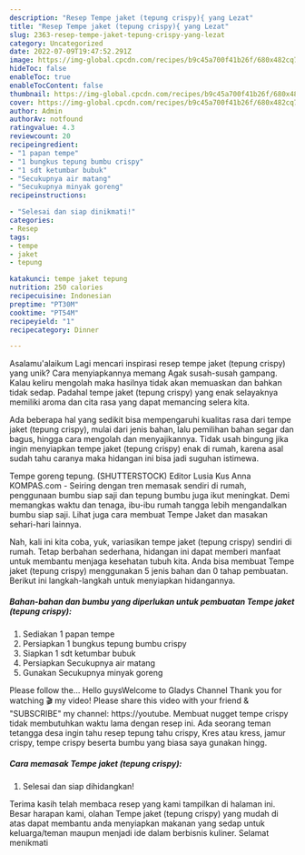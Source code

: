```yaml
---
description: "Resep Tempe jaket (tepung crispy){ yang Lezat"
title: "Resep Tempe jaket (tepung crispy){ yang Lezat"
slug: 2363-resep-tempe-jaket-tepung-crispy-yang-lezat
category: Uncategorized
date: 2022-07-09T19:47:52.291Z
image: https://img-global.cpcdn.com/recipes/b9c45a700f41b26f/680x482cq70/tempe-jaket-tepung-crispy-foto-resep-utama.jpg
hideToc: false
enableToc: true
enableTocContent: false
thumbnail: https://img-global.cpcdn.com/recipes/b9c45a700f41b26f/680x482cq70/tempe-jaket-tepung-crispy-foto-resep-utama.jpg
cover: https://img-global.cpcdn.com/recipes/b9c45a700f41b26f/680x482cq70/tempe-jaket-tepung-crispy-foto-resep-utama.jpg
author: Admin
authorAv: notfound
ratingvalue: 4.3
reviewcount: 20
recipeingredient:
- "1 papan tempe"
- "1 bungkus tepung bumbu crispy"
- "1 sdt ketumbar bubuk"
- "Secukupnya air matang"
- "Secukupnya minyak goreng"
recipeinstructions:

- "Selesai dan siap dinikmati!"
categories:
- Resep
tags:
- tempe
- jaket
- tepung

katakunci: tempe jaket tepung 
nutrition: 250 calories
recipecuisine: Indonesian
preptime: "PT30M"
cooktime: "PT54M"
recipeyield: "1"
recipecategory: Dinner

---
```



Asalamu'alaikum Lagi mencari inspirasi resep tempe jaket (tepung crispy) yang unik? Cara menyiapkannya memang Agak susah-susah gampang. Kalau keliru mengolah maka hasilnya tidak akan memuaskan dan bahkan tidak sedap. Padahal tempe jaket (tepung crispy) yang enak selayaknya memiliki aroma dan cita rasa yang dapat memancing selera kita.


Ada beberapa hal yang sedikit bisa mempengaruhi kualitas rasa dari tempe jaket (tepung crispy), mulai dari jenis bahan, lalu pemilihan bahan segar dan bagus, hingga cara mengolah dan menyajikannya. Tidak usah bingung jika ingin menyiapkan tempe jaket (tepung crispy) enak di rumah, karena asal sudah tahu caranya maka hidangan ini bisa jadi suguhan istimewa.

Tempe goreng tepung. (SHUTTERSTOCK) Editor Lusia Kus Anna KOMPAS.com - Seiring dengan tren memasak sendiri di rumah, penggunaan bumbu siap saji dan tepung bumbu juga ikut meningkat. Demi memangkas waktu dan tenaga, ibu-ibu rumah tangga lebih mengandalkan bumbu siap saji. Lihat juga cara membuat Tempe Jaket dan masakan sehari-hari lainnya.


Nah, kali ini kita coba, yuk, variasikan tempe jaket (tepung crispy) sendiri di rumah. Tetap berbahan sederhana, hidangan ini dapat memberi manfaat untuk membantu menjaga kesehatan tubuh kita. Anda bisa membuat Tempe jaket (tepung crispy) menggunakan 5 jenis bahan dan 0 tahap pembuatan. Berikut ini langkah-langkah untuk menyiapkan hidangannya.

<!--inarticleads1-->

##### Bahan-bahan dan bumbu yang diperlukan untuk pembuatan Tempe jaket (tepung crispy):

1. Sediakan 1 papan tempe
1. Persiapkan 1 bungkus tepung bumbu crispy
1. Siapkan 1 sdt ketumbar bubuk
1. Persiapkan Secukupnya air matang
1. Gunakan Secukupnya minyak goreng


Please follow the… Hello guysWelcome to Gladys Channel Thank you for watching 🎬 my video! Please share this video with your friend &amp; &#34;SUBSCRIBE&#34; my channel: https://youtube. Membuat nugget tempe crispy tidak membutuhkan waktu lama dengan resep ini. Ada seorang teman tetangga desa ingin tahu resep tepung tahu crispy, Kres atau kress, jamur crispy, tempe crispy beserta bumbu yang biasa saya gunakan hingg. 

<!--inarticleads2-->

##### Cara memasak Tempe jaket (tepung crispy):


1. Selesai dan siap dihidangkan!



Terima kasih telah membaca resep yang kami tampilkan di halaman ini. Besar harapan kami, olahan Tempe jaket (tepung crispy) yang mudah di atas dapat membantu anda menyiapkan makanan yang sedap untuk keluarga/teman maupun menjadi ide dalam berbisnis kuliner. Selamat menikmati
